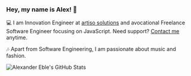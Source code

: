 ### Hey, my name is Alex! :wave:

:computer: I am Innovation Engineer at [artiso solutions](https://www.artiso.com) and avocational Freelance Software Engineer focusing on JavaScript. Need support? [Contact me](https://alex-eble.de/en/contact) anytime.

:notes: Apart from Software Engineering, I am passionate about music and fashion.

![Alexander Eble's GitHub Stats](https://github-readme-stats.vercel.app/api?username=alexanderdavide&theme=react&count_private=true&show_icons=true)
